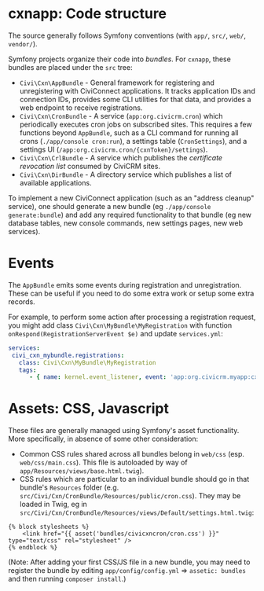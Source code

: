 # cxnapp: Code structure

The source generally follows Symfony conventions (with `app/`, `src/`, `web/`, `vendor/`).

Symfony projects organize their code into *bundles*. For `cxnapp`, these bundles are placed under
the `src` tree:

 * `Civi\Cxn\AppBundle` - General framework for registering and unregistering with CiviConnect
    applications.  It tracks application IDs and connection IDs, provides some CLI utilities for
    that data, and provides a web endpoint to receive registrations.
 * `Civi\Cxn\CronBundle` - A service (`app:org.civicrm.cron`) which periodically executes cron jobs
   on subscribed sites.  This requires a few functions beyond `AppBundle`, such as a CLI
   command for running all crons (`./app/console cron:run`), a settings table (`CronSettings`),
   and a settings UI (`/app:org.civicrm.cron/{cxnToken}/settings`).
 * `Civi\Cxn\CrlBundle` - A service which publishes the *certificate revocation list* consumed
   by CiviCRM sites.
 * `Civi\Cxn\DirBundle` - A directory service which publishes a list of available applications.

To implement a new CiviConnect application (such as an "address cleanup" service), one should
generate a new bundle (eg `./app/console generate:bundle`) and add any required functionality to
that bundle (eg new database tables, new console commands, new settings pages, new web services).

# Events

The `AppBundle` emits some events during registration and unregistration.
These can be useful if you need to do some extra work or setup some extra
records.

For example, to perform some action after processing a registration request,
you might add class `Civi\Cxn\MyBundle\MyRegistration` with function
`onRespond(RegistrationServerEvent $e)` and update `services.yml`:

```yaml
services:
 civi_cxn_mybundle.registrations:
   class: Civi\Cxn\MyBundle\MyRegistration
   tags:
      - { name: kernel.event_listener, event: 'app:org.civicrm.myapp:cxn.register:respond', method: onRespond }
```

# Assets: CSS, Javascript

These files are generally managed using Symfony's asset functionality. More specifically,
in absence of some other consideration:

 * Common CSS rules shared across all bundles belong in `web/css` (esp. `web/css/main.css`).
   This file is autoloaded by way of `app/Resources/views/base.html.twig`).
 * CSS rules which are particular to an individual bundle should go in that bundle's
   `Resources` folder (e.g. `src/Civi/Cxn/CronBundle/Resources/public/cron.css`).
   They may be loaded in Twig, eg in `src/Civi/Cxn/CronBundle/Resources/views/Default/settings.html.twig`:

```
{% block stylesheets %}
    <link href="{{ asset('bundles/civicxncron/cron.css') }}" type="text/css" rel="stylesheet" />
{% endblock %}
```

(Note: After adding your first CSS/JS file in a new bundle, you may need to register the bundle by
editing `app/config/config.yml` => `assetic: bundles` and then running `composer install`.)
